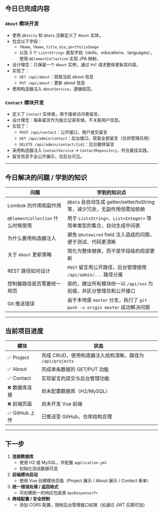 ## 今日已完成内容

### `About` 模块开发

- 使用 `@Entity` 和 `@Data` 注解定义了 `About` 实体。
- 包含以下字段：
  - `fName`, `lName`, `title`, `bio`, `portfolioImage`
  - 以及 3 个 `List<String>` 类型字段（skills、educations、languages），使用 `@ElementCollection` 实现 JPA 映射。
- 设计理念：只保留一个 `About` 实例，通过 `PUT` 请求整体更新其内容。
- 实现了：
  - `GET /api/about`：获取当前 about 信息
  - `PUT /api/about`：更新 about 信息
- 使用构造器注入 `AboutService`，遵循规范。

###  `Contact` 模块开发

- 定义了 `Contact` 实体类，用于接收访问者留言。
- 设计理念：每条留言作为独立记录存储，不关联用户信息。
- 实现了：
  - `POST /api/contact`：公开接口，用户提交留言
  - `GET /api/admin/contact`：后台接口，获取全部留言（仅供管理员用）
  - `DELETE /api/admin/contact/{id}`：后台删除留言
- 采用构造器注入 `ContactService` → `ContactRepository`，符合最佳实践。
- 留言信息不会公开展示，仅后台可见。

------

##  今日解决的问题 / 学到的知识

| 问题                              | 学到的知识点                                                 |
| --------------------------------- | ------------------------------------------------------------ |
| Lombok 的作用和副作用             | `@Data` 会自动生成 getter/setter/toString 等，减少冗余，无副作用但需加依赖 |
| `@ElementCollection` 什么时候使用 | 用于 `List<String>`、`List<Integer>` 等简单类型的集合，自动生成中间表 |
| 为什么要用构造器注入              | 避免 `@Autowired` field 注入造成的问题，便于测试、代码更清晰 |
| 关于 `About` 更新策略             | 简化为整体替换，而不是字段级的局部更新                       |
| REST 路径如何设计                 | `POST` 留言用公开路径，后台管理使用 `/api/admin/...` 路径分离 |
| 控制器路径是否需要统一规范        | 是的，建议所有模块统一以 `/api/xxx` 为前缀，并区分管理员和公开接口 |
| Git 推送错误                      | 由于本地是 `master` 分支，执行了 `git push -u origin master` 成功解决问题 |



------

## 当前项目进度

| 模块          | 状态                                                      |
| ------------- | --------------------------------------------------------- |
| ✅ Project     | 完成 CRUD，使用构造器注入结构清晰，路径为 `/api/projects` |
| ✅ About       | 完成单条数据的 GET/PUT 功能                               |
| ✅ Contact     | 实现留言的提交与后台管理功能                              |
| ❌ 数据库连接  | 尚未配置数据库（H2/MySQL）                                |
| ❌ 前端页面    | 尚未开发 Vue 前端                                         |
| ✅ GitHub 上传 | 已推送至 GitHub，仓库结构合理                             |



------

## 下一步

1. **连接数据库**
   - 使用 H2 或 MySQL，并配置 `application.yml`
   - 初始化测试数据可选
2. **前端模块启动**
   - 使用 Vue 创建模块页面（Project 展示 / About 展示 / Contact 表单）
3. **统一错误处理 / 返回格式**
   - 可创建统一的响应包装类 `ApiResponse<T>`
4. **跨域配置 / 安全控制**
   - 添加 CORS 配置，限制后台管理接口权限（如通过 JWT 后期可加）